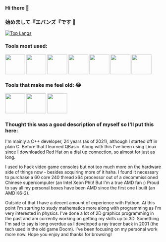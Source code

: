 ### Hi there 👋
### 始めまして『エバンズ『です 👋

[![Top Langs](https://github-readme-stats.vercel.app/api/top-langs/?username=wtfsystems&layout=compact&theme=outrun)](https://github.com/anuraghazra/github-readme-stats)

### Tools most used:
<p float="left">
  <a href="https://archlinux.org"><img src="https://raw.githubusercontent.com/wtfsystems/wtfsystems/main/images/arch.png" height="64"/></a>
  <a href="https://gcc.gnu.org"><img src="https://raw.githubusercontent.com/wtfsystems/wtfsystems/main/images/gcc-logo.png" height="64"/></a>
  <a href="https://www.python.org"><img src=https://raw.githubusercontent.com/wtfsystems/wtfsystems/main/images/Python_logo_icon.png height="64"/></a>
  <a href="https://www.mozilla.org"><img src="https://raw.githubusercontent.com/wtfsystems/wtfsystems/main/images/firefox.png" height="64"/></a>
  <a href="https://code.visualstudio.com"><img src="https://raw.githubusercontent.com/wtfsystems/wtfsystems/main/images/code.png" height="64"/></a>
  <a href="https://hyper.is"><img src="https://raw.githubusercontent.com/wtfsystems/wtfsystems/main/images/hyper.png" height="64"/></a>
  <a href="https://simplenote.com"><img src="https://raw.githubusercontent.com/wtfsystems/wtfsystems/main/images/simplenote.png" height="64"/></a>
</p>

### Tools that make me feel old: :joy:
<p float="left">
  <a href="https://www.ibm.com/ibm/history/exhibits/vintage/vintage_4506VV4023.html"><img src="https://raw.githubusercontent.com/wtfsystems/wtfsystems/main/images/1024px-IBMPS1.jpg" height="64"/></a>
  <a href="https://www.microsoft.com/en-us/p/qbasic/9ntmcqwn2sqm"><img src="https://raw.githubusercontent.com/wtfsystems/wtfsystems/main/images/msdos.png" height="64"/></a>
  <a href="https://www.delorie.com/djgpp/"><img src="https://raw.githubusercontent.com/wtfsystems/wtfsystems/main/images/djgpp.gif" height="64"/></a>
</p>

### Thought this was a good description of myself so I'll put this here:

I'm mainly a C++ developer, 24 years (as of 2021), although I started off in plain C.  Before that I learned QBasic.  Along with this I've been using Linux since I downloaded Red Hat on a dial up connection, so almost for just as long.

I used to hack video game consoles but not too much more on the hardware side of things now - besides acquiring more of it haha.  I found it necessary to purchase a 60 core 240 thread x64 processor out of a decommissioned Chinese supercomputer (an Intel Xeon Phi)!  But I'm a true AMD fan :)  Proud to say all my personal boxes have been AMD since the first one I built (an AMD K6-2).

Outside of that I have a decent amount of experience with Python.  At this point I'm starting to study mathematics more along with programming as I'm very interested in physics.  I've done a lot of 2D graphics programming in the past and am currently working on getting my skills up to 3D.  Something I'm sad to say is long overdue as I developed a ray tracer back in 2001 (the tech used in the old game Doom).  I've been focusing on my personal work more now.  Hope you enjoy and thanks for browsing!
